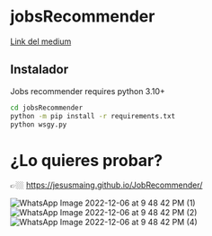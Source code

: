 # jobsRecommender
[Link del medium](https://medium.com/@jesusmaing/sistema-de-recomendador-de-trabajos-c43b325e1)

## Instalador

Jobs recommender requires python 3.10+


```sh
cd jobsRecommender
python -m pip install -r requirements.txt
python wsgy.py
```

# ¿Lo quieres probar?
👉🏼 https://jesusmaing.github.io/JobRecommender/

![WhatsApp Image 2022-12-06 at 9 48 42 PM (1)](https://user-images.githubusercontent.com/46060501/206531273-2f2b05d4-a2ea-4537-9c86-e3d9f4a4d4e4.jpeg)
![WhatsApp Image 2022-12-06 at 9 48 42 PM (2)](https://user-images.githubusercontent.com/46060501/206531290-acc9bc31-bdf3-4d7c-a9a3-5657c7b7f4e4.jpeg)
![WhatsApp Image 2022-12-06 at 9 48 42 PM (4)](https://user-images.githubusercontent.com/46060501/206531702-1f12404a-f0d7-49c9-bad2-55c263ad4adc.jpeg)

